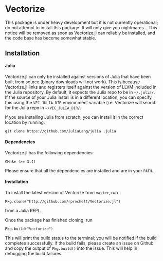# Vectorize

This package is under heavy development but it is not currently operational; do not attempt to install this package. It will only give you nightmares... This notice will be removed as soon as Vectorize.jl can reliably be installed, and the code base has become somewhat stable.

## Installation
#### Julia
Vectorize.jl can only be installed against versions of Julia that have been built from source (binary downloads will not work). This is because Vectorize.jl links and registers itself against the version of LLVM included in the Julia repository. By default, it expects the Julia repo to be in `~/.julia/`. If the source of your Julia install is in a different location, you can specify this using the `VEC_JULIA_DIR` environment variable (i.e. Vectorize will search for the Julia repo in `~/VEC_JULIA_DIR/`. 

If you are installing Julia from scratch, you can install it in the correct location by running:

    git clone https://github.com/JuliaLang/julia .julia
    

#### Dependencies
Vectorize.jl has the following dependencies:

    CMake (>= 3.4)

Please ensure that all the dependencies are installed and are in your  `PATH`.

#### Installation 
To install the latest version of Vectorize from `master`, run

    Pkg.clone("http://github.com/rprechelt/Vectorize.jl")

from a Julia REPL.

Once the package has finished cloning, run

    Pkg.build("Vectorize")

This will print the build status to the terminal; you will be notified if the build completes successfully. If the build fails, please create an issue on Github and copy the output of `Pkg.build()` into the issue. This will help in debugging the build failures. 